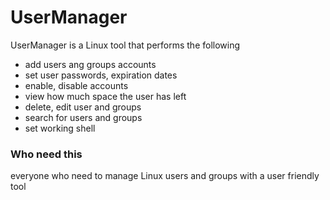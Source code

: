 # UserManager

UserManager is a Linux tool that performs the following

- add users ang groups accounts 
- set user passwords, expiration dates
- enable, disable accounts
- view how much space the user has left 
- delete, edit user and groups
- search for users and groups 
- set working shell



### Who need this

everyone who need to manage Linux users and groups with a user friendly tool 





